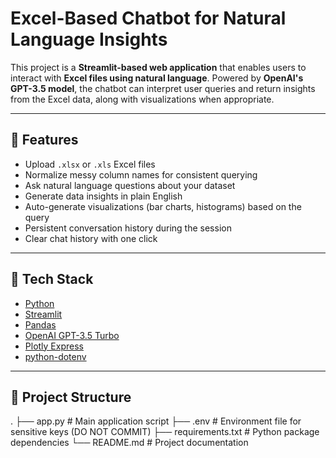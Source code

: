 # Excel-Based Chatbot for Natural Language Insights

This project is a **Streamlit-based web application** that enables users to interact with **Excel files using natural language**. Powered by **OpenAI's GPT-3.5 model**, the chatbot can interpret user queries and return insights from the Excel data, along with visualizations when appropriate.

---

## 🚀 Features

- Upload `.xlsx` or `.xls` Excel files
- Normalize messy column names for consistent querying
- Ask natural language questions about your dataset
- Generate data insights in plain English
- Auto-generate visualizations (bar charts, histograms) based on the query
- Persistent conversation history during the session
- Clear chat history with one click

---

## 🧠 Tech Stack

- [Python](https://www.python.org/)
- [Streamlit](https://streamlit.io/)
- [Pandas](https://pandas.pydata.org/)
- [OpenAI GPT-3.5 Turbo](https://platform.openai.com/)
- [Plotly Express](https://plotly.com/python/plotly-express/)
- [python-dotenv](https://pypi.org/project/python-dotenv/)

---

## 📁 Project Structure

.
├── app.py # Main application script
├── .env # Environment file for sensitive keys (DO NOT COMMIT)
├── requirements.txt # Python package dependencies
└── README.md # Project documentation